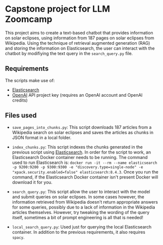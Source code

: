 # Capstone project for LLM Zoomcamp

This project aims to create a text-based chatbot that provides information on solar eclipses, using information from 187 pages on solar eclipses from Wikipedia. Using the technique of retrieval augmented generation (RAG) and storing the information on Elasticsearch, the user can interact with the chatbot by modifiying the text query in the `search_query.py` file.

## Requirements

The scripts make use of:
* [Elasticsearch](https://www.elastic.co/elasticsearch "https://www.elastic.co/elasticsearch")
* [OpenAI](https://openai.com/ "https://openai.com/") API project key (requires an OpenAI account and OpenAI credits)

## Files used

* `save_pages_into_chunks.py`: This script downloads 187 articles from a Wikipedia search on solar eclipses and saves the articles as chunks in JSON format in a local folder.

* `index_chunks.py`: This script indexes the chunks generated in the previous script using [Elasticsearch](https://www.elastic.co/elasticsearch "https://www.elastic.co/elasticsearch"). In order for the script to work, an Elasticsearch Docker container needs to be running. The command used to run Elasticsearch is: `docker run -it --rm --name elasticsearch -p 9200:9200 -p 9300:9300 -e "discovery.type=single-node" -e "xpack.security.enabled=false" elasticsearch:8.4.3`. Once you run the command, if the Elasticsearch Docker container isn't present Docker will download it for you.

* `search_query.py`: This script allow the user to interact with the model and submit queries on solar eclipses. In some cases however, the information retrieved from Wikipedia doesn't return appropriate answers for some queries, possibly due to a lack of information in the Wikipedia articles themselves. However, try tweaking the wording of the query itself, sometimes a bit of prompt engineering is all that is needed!

* `local_search_query.py`: Used just for querying the local Elasticsearch container. In addition to the previous requirements, it also requires `spacy`.
